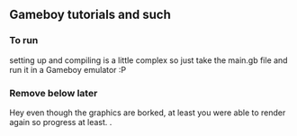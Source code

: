 ## Gameboy tutorials and such

### To run
setting up and compiling is a little complex so just take the main.gb file and run it in a Gameboy emulator :P

### Remove below later
Hey even though the graphics are borked, at least you were able to render again so progress at least.
.
